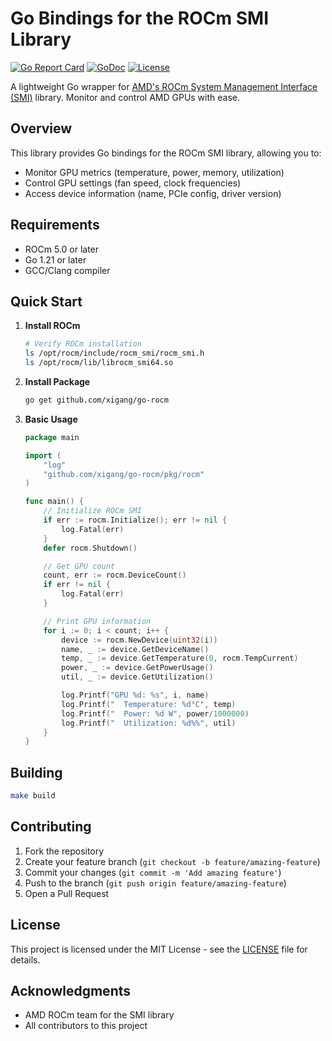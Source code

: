 # Go Bindings for the ROCm SMI Library

[![Go Report Card](https://goreportcard.com/badge/github.com/xigang/go-rocm)](https://goreportcard.com/report/github.com/xigang/go-rocm)
[![GoDoc](https://godoc.org/github.com/xigang/go-rocm?status.svg)](https://godoc.org/github.com/xigang/go-rocm)
[![License](https://img.shields.io/badge/license-MIT-blue.svg)](LICENSE)

A lightweight Go wrapper for [AMD's ROCm System Management Interface (SMI)](https://github.com/ROCm/rocm_smi_lib) library. Monitor and control AMD GPUs with ease.

## Overview

This library provides Go bindings for the ROCm SMI library, allowing you to:
- Monitor GPU metrics (temperature, power, memory, utilization)
- Control GPU settings (fan speed, clock frequencies)
- Access device information (name, PCIe config, driver version)

## Requirements

- ROCm 5.0 or later
- Go 1.21 or later
- GCC/Clang compiler

## Quick Start

1. **Install ROCm**
   ```bash
   # Verify ROCm installation
   ls /opt/rocm/include/rocm_smi/rocm_smi.h
   ls /opt/rocm/lib/librocm_smi64.so
   ```

2. **Install Package**
   ```bash
   go get github.com/xigang/go-rocm
   ```

3. **Basic Usage**
   ```go
   package main

   import (
       "log"
       "github.com/xigang/go-rocm/pkg/rocm"
   )

   func main() {
       // Initialize ROCm SMI
       if err := rocm.Initialize(); err != nil {
           log.Fatal(err)
       }
       defer rocm.Shutdown()

       // Get GPU count
       count, err := rocm.DeviceCount()
       if err != nil {
           log.Fatal(err)
       }

       // Print GPU information
       for i := 0; i < count; i++ {
           device := rocm.NewDevice(uint32(i))
           name, _ := device.GetDeviceName()
           temp, _ := device.GetTemperature(0, rocm.TempCurrent)
           power, _ := device.GetPowerUsage()
           util, _ := device.GetUtilization()

           log.Printf("GPU %d: %s", i, name)
           log.Printf("  Temperature: %d°C", temp)
           log.Printf("  Power: %d W", power/1000000)
           log.Printf("  Utilization: %d%%", util)
       }
   }
   ```

## Building
```sh
make build
```

## Contributing

1. Fork the repository
2. Create your feature branch (`git checkout -b feature/amazing-feature`)
3. Commit your changes (`git commit -m 'Add amazing feature'`)
4. Push to the branch (`git push origin feature/amazing-feature`)
5. Open a Pull Request

## License

This project is licensed under the MIT License - see the [LICENSE](LICENSE) file for details.

## Acknowledgments

- AMD ROCm team for the SMI library
- All contributors to this project